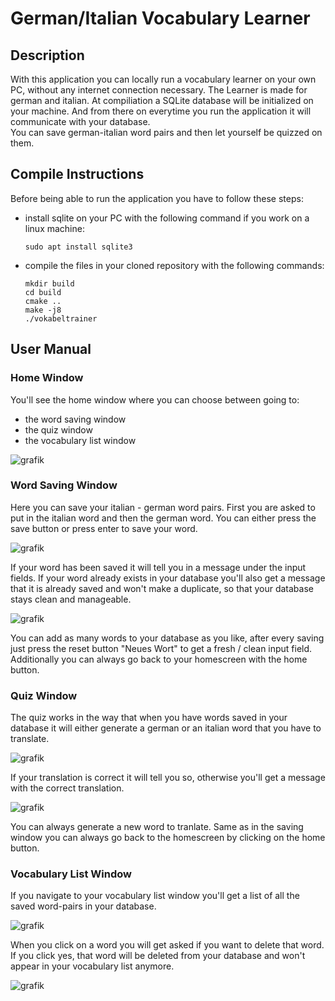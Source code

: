 # German/Italian Vocabulary Learner 

## Description

With this application you can locally run a vocabulary learner on your own PC, without any internet connection necessary. 
The Learner is made for german and italian. At compiliation a SQLite database will be initialized on your machine. And from there on everytime you
run the application it will communicate with your database.  
You can save german-italian word pairs and then let yourself be quizzed on them.


## Compile Instructions 

Before being able to run the application you have to follow these steps: 
+ install sqlite on your PC with the following command if you work on a linux machine:
  ```shell
  sudo apt install sqlite3
  ```
+ compile the files in your cloned repository with the following commands:
  ```shell
  mkdir build
  cd build
  cmake ..
  make -j8
  ./vokabeltrainer
  ```

  
## User Manual 

### Home Window

You'll see the home window where you can choose between going to:
+ the word saving window
+ the quiz window
+ the vocabulary list window
  
![grafik](https://github.com/user-attachments/assets/54d477e6-cba5-45bb-942b-9b12e5fab558)

### Word Saving Window

Here you can save your italian - german word pairs. First you are asked to put in the italian word and then the german word. You can either press 
the save button or press enter to save your word.  

![grafik](https://github.com/user-attachments/assets/03beaf1e-ecd7-4251-9af0-e91f33b21dea)

If your word has been saved it will tell you in a message under the input fields. If your word already exists 
in your database you'll also get a message that it is already saved and won't make a duplicate, so that your database stays clean and manageable.

![grafik](https://github.com/user-attachments/assets/669be6e3-7595-455c-a297-8265c429dc43)

You can add as many words to your database as you like, after every saving just press the reset button "Neues Wort" to get a fresh / clean input field. 
Additionally you can always go back to your homescreen with the home button.

### Quiz Window 

The quiz works in the way that when you have words saved in your database it will either generate a german or an italian word that you have to translate.

![grafik](https://github.com/user-attachments/assets/037e35a9-a5f8-407f-81d5-1ec117e946a2)

If your translation is correct it will tell you so, otherwise you'll get a message with the correct translation.

![grafik](https://github.com/user-attachments/assets/efd76bff-9260-4497-951d-309e67c3d10b)

You can always generate a new word to tranlate. Same as in the saving window you can always go back to the homescreen by clicking on the home button.

### Vocabulary List Window

If you navigate to your vocabulary list window you'll get a list of all the saved word-pairs in your database.

![grafik](https://github.com/user-attachments/assets/268bd720-4be6-4f6e-8e85-2503a48e1ec3)

When you click on a word you will get asked if you want to delete that word. If you click yes, that word will be deleted from your database and won't 
appear in your vocabulary list anymore.

![grafik](https://github.com/user-attachments/assets/cbeba062-0cbc-4049-88ae-453fd4bd2220)







